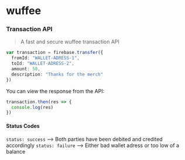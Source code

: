 # wuffee

### Transaction API
> A fast and secure wuffee transaction API

```typescript
var transaction = firebase.transfer({
  fromId: "WALLET-ADRESS-1",
  toId: "WALLET-ADRESS-2",
  amount: 50,
  description: "Thanks for the merch"
})
```

You can view the response from the API:
```typescript
transaction.then(res => {
  console.log(res)
})
```

#### Status Codes
`status: success` --> Both parties have been debited and credited accordingly
`status: failure` --> Either bad wallet adress or too low of a balance
